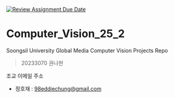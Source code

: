 [![Review Assignment Due Date](https://classroom.github.com/assets/deadline-readme-button-22041afd0340ce965d47ae6ef1cefeee28c7c493a6346c4f15d667ab976d596c.svg)](https://classroom.github.com/a/FTJLnotr)
# Computer_Vision_25_2
Soongsil University Global Media Computer Vision Projects Repo
> 20233070 권나현

조교 이메일 주소
- 정호재 : 98eddiechung@gmail.com